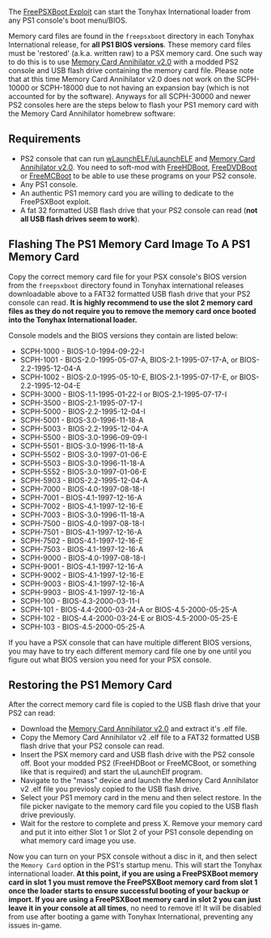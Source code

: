 The [FreePSXBoot Exploit](https://github.com/bradl-in/freepsxboot) can start the Tonyhax International loader from any PS1 console's boot menu/BIOS.

Memory card files are found in the `freepsxboot` directory in each Tonyhax International release, for **all PS1 BIOS versions**. These memory card files must be 'restored' (a.k.a. written raw) to a PSX memory card. One such way to do this is to use [Memory Card Annihilator v2.0](https://www.ps2-home.com/forum/viewtopic.php?t=116) with a modded PS2 console and USB flash drive containing the memory card file. Please note that at this time Memory Card Annihilator v2.0 does not work on the SCPH-10000 or SCPH-18000 due to not having an expansion bay (which is not accounted for by the software). Anyways for all SCPH-30000 and newer PS2 consoles here are the steps below to flash your PS1 memory card with the Memory Card Annihilator homebrew software:

## Requirements

*   PS2 console that can run [wLaunchELF/uLaunchELF](https://www.psx-place.com/resources/wlaunchelf.713/) and [Memory Card Annihilator v2.0](https://www.ps2-home.com/forum/viewtopic.php?t=116). You need to soft-mod with [FreeHDBoot](https://www.ps2-home.com/forum/viewtopic.php?t=5208), [FreeDVDBoot](https://github.com/CTurt/FreeDVDBoot) or [FreeMCBoot](https://www.ps2-home.com/forum/viewtopic.php?t=1248) to be able to use these programs on your PS2 console.
*   Any PS1 console.
*   An authentic PS1 memory card you are willing to dedicate to the FreePSXBoot exploit.
*   A fat 32 formatted USB flash drive that your PS2 console can read (**not all USB flash drives seem to work**).

## Flashing The PS1 Memory Card Image To A PS1 Memory Card

Copy the correct memory card file for your PSX console's BIOS version from the `freepsxboot` directory found in Tonyhax international releases downloadable above to a FAT32 formatted USB flash drive that your PS2 console can read. **It is highly recommend to use the slot 2 memory card files as they do not require you to remove the memory card once booted into the Tonyhax International loader.**

Console models and the BIOS versions they contain are listed below:

*   SCPH-1000 - BIOS-1.0-1994-09-22-I
*   SCPH-1001 - BIOS-2.0-1995-05-07-A, BIOS-2.1-1995-07-17-A, or BIOS-2.2-1995-12-04-A
*   SCPH-1002 - BIOS-2.0-1995-05-10-E, BIOS-2.1-1995-07-17-E, or BIOS-2.2-1995-12-04-E
*   SCPH-3000 - BIOS-1.1-1995-01-22-I or BIOS-2.1-1995-07-17-I
*   SCPH-3500 - BIOS-2.1-1995-07-17-I
*   SCPH-5000 - BIOS-2.2-1995-12-04-I
*   SCPH-5001 - BIOS-3.0-1996-11-18-A
*   SCPH-5003 - BIOS-2.2-1995-12-04-A
*   SCPH-5500 - BIOS-3.0-1996-09-09-I
*   SCPH-5501 - BIOS-3.0-1996-11-18-A
*   SCPH-5502 - BIOS-3.0-1997-01-06-E
*   SCPH-5503 - BIOS-3.0-1996-11-18-A
*   SCPH-5552 - BIOS-3.0-1997-01-06-E
*   SCPH-5903 - BIOS-2.2-1995-12-04-A
*   SCPH-7000 - BIOS-4.0-1997-08-18-I
*   SCPH-7001 - BIOS-4.1-1997-12-16-A
*   SCPH-7002 - BIOS-4.1-1997-12-16-E
*   SCPH-7003 - BIOS-3.0-1996-11-18-A
*   SCPH-7500 - BIOS-4.0-1997-08-18-I
*   SCPH-7501 - BIOS-4.1-1997-12-16-A
*   SCPH-7502 - BIOS-4.1-1997-12-16-E
*   SCPH-7503 - BIOS-4.1-1997-12-16-A
*   SCPH-9000 - BIOS-4.0-1997-08-18-I
*   SCPH-9001 - BIOS-4.1-1997-12-16-A
*   SCPH-9002 - BIOS-4.1-1997-12-16-E
*   SCPH-9003 - BIOS-4.1-1997-12-16-A
*   SCPH-9903 - BIOS-4.1-1997-12-16-A
*   SCPH-100 - BIOS-4.3-2000-03-11-I
*   SCPH-101 - BIOS-4.4-2000-03-24-A or BIOS-4.5-2000-05-25-A
*   SCPH-102 - BIOS-4.4-2000-03-24-E or BIOS-4.5-2000-05-25-E
*   SCPH-103 - BIOS-4.5-2000-05-25-A

If you have a PSX console that can have multiple different BIOS versions, you may have to try each different memory card file one by one until you figure out what BIOS version you need for your PSX console.

## Restoring the PS1 Memory Card

After the correct memory card file is copied to the USB flash drive that your PS2 can read:

*   Download the [Memory Card Annihilator v2.0](https://www.ps2-home.com/forum/viewtopic.php?t=116) and extract it's .elf file.
*   Copy the Memory Card Annihilator v2 .elf file to a FAT32 formatted USB flash drive that your PS2 console can read.
*   Insert the PSX memory card and USB flash drive with the PS2 console off. Boot your modded PS2 (FreeHDBoot or FreeMCBoot, or something like that is required) and start the uLaunchElf program.
*   Navigate to the "mass" device and launch the Memory Card Annihilator v2 .elf file you previosly copied to the USB flash drive.
*   Select your PS1 memory card in the menu and then select restore. In the file picker navigate to the memory card file you copied to the USB flash drive previously.
*   Wait for the restore to complete and press X. Remove your memory card and put it into either Slot 1 or Slot 2 of your PS1 console depending on what memory card image you use.

Now you can turn on your PSX console without a disc in it, and then select the `Memory Card` option in the PS1's startup menu. This will start the Tonyhax international loader. **At this point, if you are using a FreePSXBoot memory card in slot 1 you must remove the FreePSXBoot memory card from slot 1 once the loader starts to ensure successful booting of your backup or import. If you are using a FreePSXBoot memory card in slot 2 you can just leave it in your console at all times**, no need to remove it! It will be disabled from use after booting a game with Tonyhax International, preventing any issues in-game.
